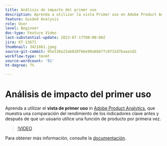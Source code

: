 ```yaml
---
title: Análisis de impacto del primer uso
description: Aprenda a utilizar la vista Primer uso en Adobe Product Analytics, que muestra una comparación del rendimiento de los indicadores clave antes y después de que un usuario utilice una función de producto por primera vez.
feature: Guided Analysis
role: User
level: Beginner
doc-type: Feature Video
last-substantial-update: 2023-07-17T00:00:00Z
jira: KT-13671
thumbnail: 3421661.jpeg
source-git-commit: 05e538e23ab828f66e99a6b67fc0731d7baaa1d2
workflow-type: tm+mt
source-wordcount: '91'
ht-degree: 7%

---
```



# Análisis de impacto del primer uso

Aprenda a utilizar el **vista de primer uso** in [Adobe Product Analytics](../../adobe-product-analytics/adobe-product-analytics-overview.md), que muestra una comparación del rendimiento de los indicadores clave antes y después de que un usuario utilice una función de producto por primera vez.

>[!VIDEO](https://video.tv.adobe.com/v/3421661/?learn=on)

Para obtener más información, consulte la [documentación](https://experienceleague.adobe.com/docs/analytics-platform/using/guided-analysis/impact/first-use.html).
